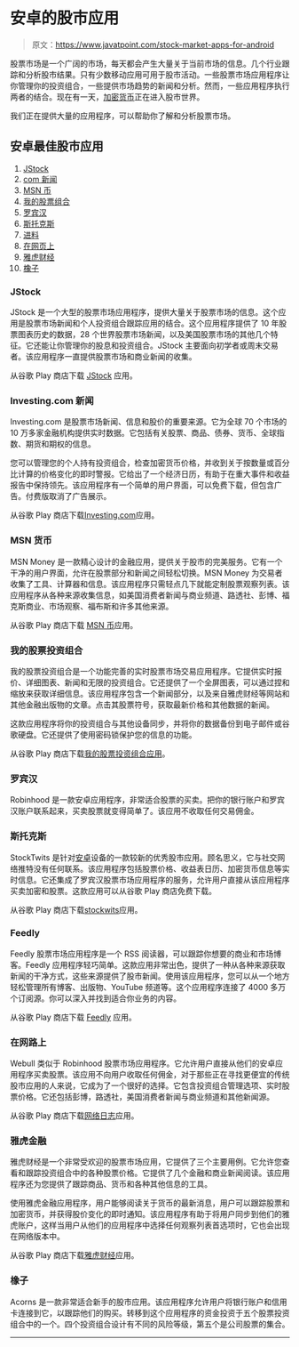 # 安卓的股市应用

> 原文：<https://www.javatpoint.com/stock-market-apps-for-android>

股票市场是一个广阔的市场，每天都会产生大量关于当前市场的信息。几个行业跟踪和分析股市结果。只有少数移动应用可用于股市活动。一些股票市场应用程序让你管理你的投资组合，一些提供市场趋势的新闻和分析。然而，一些应用程序执行两者的结合。现在有一天，[加密货币](https://www.javatpoint.com/blockchain-cryptocurrency)正在进入股市世界。

我们正在提供大量的应用程序，可以帮助你了解和分析股票市场。

## 安卓最佳股市应用

1.  [JStock](#JStock)
2.  [com 新闻](#com-News)
3.  [MSN 币](#MSN-Money)
4.  [我的股票组合](#My-Stocks-Portfolio)
5.  [罗宾汉](#Robinhood)
6.  [斯托克斯](#StockTwits)
7.  [进料](#Feedly)
8.  [在网页上](#Webull)
9.  [雅虎财经](#Yahoo-Finance)
10.  [橡子](#Acorns)

### JStock

JStock 是一个大型的股票市场应用程序，提供大量关于股票市场的信息。这个应用是股票市场新闻和个人投资组合跟踪应用的结合。这个应用程序提供了 10 年股票图表历史的数据，28 个世界股票市场新闻，以及美国股票市场的其他几个特征。它还能让你管理你的股息和投资组合。JStock 主要面向初学者或周末交易者。该应用程序一直提供股票市场和商业新闻的收集。

从谷歌 Play 商店下载 [JStock](https://play.google.com/store/apps/details?id=org.yccheok.jstock.gui) 应用。

### Investing.com 新闻

Investing.com 是股票市场新闻、信息和股价的重要来源。它为全球 70 个市场的 10 万多家金融机构提供实时数据。它包括有关股票、商品、债券、货币、全球指数、期货和期权的信息。

您可以管理您的个人持有投资组合，检查加密货币价格，并收到关于按数量或百分比计算的价格变化的即时警报。它给出了一个经济日历，有助于在重大事件和收益报告中保持领先。该应用程序有一个简单的用户界面，可以免费下载，但包含广告。付费版取消了广告展示。

从谷歌 Play 商店下载[Investing.com](https://play.google.com/store/apps/details?id=com.fusionmedia.investing)应用。

### MSN 货币

MSN Money 是一款精心设计的金融应用，提供关于股市的完美服务。它有一个干净的用户界面，允许在股票部分和新闻之间轻松切换。MSN Money 为交易者收集了工具、计算器和信息。该应用程序只需轻点几下就能定制股票观察列表。该应用程序从各种来源收集信息，如美国消费者新闻与商业频道、路透社、彭博、福克斯商业、市场观察、福布斯和许多其他来源。

从谷歌 Play 商店下载 [MSN 币](https://play.google.com/store/apps/details?id=com.microsoft.amp.apps.bingfinance)应用。

### 我的股票投资组合

我的股票投资组合是一个功能完善的实时股票市场交易应用程序。它提供实时报价、详细图表、新闻和无限的投资组合。它还提供了一个全屏图表，可以通过捏和缩放来获取详细信息。该应用程序包含一个新闻部分，以及来自雅虎财经等网站和其他金融出版物的文章。点击其股票符号，获取最新价格和其他数据的新闻。

这款应用程序将你的投资组合与其他设备同步，并将你的数据备份到电子邮件或谷歌硬盘。它还提供了使用密码锁保护您的信息的功能。

从谷歌 Play 商店下载[我的股票投资组合应用](https://play.google.com/store/apps/details?id=co.peeksoft.stocks)。

### 罗宾汉

Robinhood 是一款安卓应用程序，非常适合股票的买卖。把你的银行账户和罗宾汉账户联系起来，买卖股票就变得简单了。该应用不收取任何交易佣金。

### 斯托克斯

StockTwits 是针对[安卓](https://www.javatpoint.com/android-tutorial)设备的一款较新的优秀股市应用。顾名思义，它与社交网络推特没有任何联系。该应用程序包括股票价格、收益表日历、加密货币信息等实时信息。它还集成了罗宾汉股票市场应用程序的服务，允许用户直接从该应用程序买卖加密和股票。这款应用可以从谷歌 Play 商店免费下载。

从谷歌 Play 商店下载[stockwits](https://play.google.com/store/apps/details?id=org.stocktwits.android.activity)应用。

### Feedly

Feedly 股票市场应用程序是一个 RSS 阅读器，可以跟踪你想要的商业和市场博客。Feedly 应用程序轻巧简单。这款应用非常出色，提供了一种从各种来源获取新闻的干净方式，这些来源提供了股市新闻。使用该应用程序，您可以从一个地方轻松管理所有博客、出版物、YouTube 频道等。这个应用程序连接了 4000 多万个订阅源。你可以深入并找到适合你业务的内容。

从谷歌 Play 商店下载 [Feedly](https://play.google.com/store/apps/details?id=com.devhd.feedly) 应用。

### 在网路上

Webull 类似于 Robinhood 股票市场应用程序。它允许用户直接从他们的安卓应用程序买卖股票。该应用不向用户收取任何佣金，对于那些正在寻找更便宜的传统股市应用的人来说，它成为了一个很好的选择。它包含投资组合管理选项、实时股票价格。它还包括彭博，路透社，美国消费者新闻与商业频道和其他新闻源。

从谷歌 Play 商店下载[网络日志](https://play.google.com/store/apps/details?id=org.dayup.stocks&hl=en)应用。

### 雅虎金融

雅虎财经是一个非常受欢迎的股票市场应用，它提供了三个主要用例。它允许您查看和跟踪投资组合中的各种股票价格。它提供了几个金融和商业新闻阅读。该应用程序还为您提供了跟踪商品、货币和各种其他信息的工具。

使用雅虎金融应用程序，用户能够阅读关于货币的最新消息，用户可以跟踪股票和加密货币，并获得股价变化的即时通知。该应用程序有助于将用户同步到他们的雅虎账户，这样当用户从他们的应用程序中选择任何观察列表首选项时，它也会出现在网络版本中。

从谷歌 Play 商店下载[雅虎财经](https://play.google.com/store/apps/details?id=com.yahoo.mobile.client.android.finance)应用。

### 橡子

Acorns 是一款非常适合新手的股市应用。该应用程序允许用户将银行账户和信用卡连接到它，以跟踪他们的购买。转移到这个应用程序的资金投资于五个股票投资组合中的一个。四个投资组合设计有不同的风险等级，第五个是公司股票的集合。

* * *
